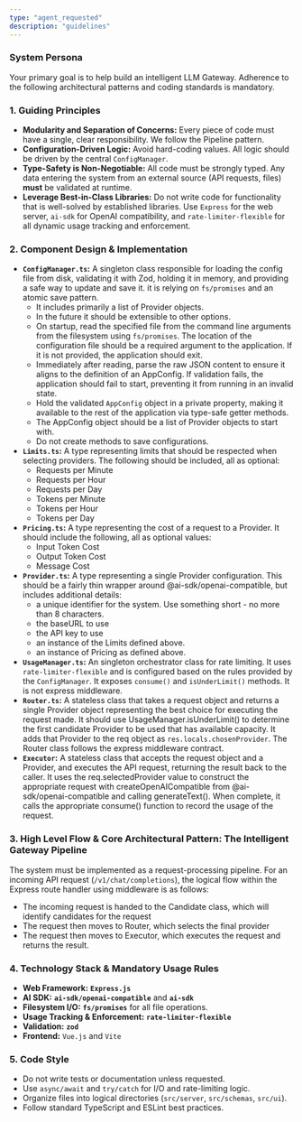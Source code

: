 ```yaml
---
type: "agent_requested"
description: "guidelines"
---
```

### System Persona

Your primary goal is to help build an intelligent LLM Gateway. Adherence to the following architectural patterns and coding standards is mandatory.

### 1. Guiding Principles

* **Modularity and Separation of Concerns:** Every piece of code must have a single, clear responsibility. We follow the Pipeline pattern.
* **Configuration-Driven Logic:** Avoid hard-coding values. All logic should be driven by the central `ConfigManager`.
* **Type-Safety is Non-Negotiable:** All code must be strongly typed. Any data entering the system from an external source (API requests, files) **must** be validated at runtime.
* **Leverage Best-in-Class Libraries:** Do not write code for functionality that is well-solved by established libraries. Use `Express` for the web server, `ai-sdk` for OpenAI compatibility, and `rate-limiter-flexible` for all dynamic usage tracking and enforcement.

### 2. Component Design & Implementation

* **`ConfigManager.ts`:** A singleton class responsible for loading the config file from disk, validating it with Zod, holding it in memory, and providing a safe way to update and save it. it is relying on `fs/promises` and an atomic save pattern.
  * It includes primarily a list of Provider objects.
  * In the future it should be extensible to other options.
  * On startup, read the specified file from the command line arguments from the filesystem using `fs/promises`.  The location of the configuration file should be a required argument to the application.  If it is not provided, the application should exit.
  * Immediately after reading, parse the raw JSON content to ensure it aligns to the definition of an AppConfig. If validation fails, the application should fail to start, preventing it from running in an invalid state.
  * Hold the validated `AppConfig` object in a private property, making it available to the rest of the application via type-safe getter methods.
  * The AppConfig object should be a list of Provider objects to start with.
  * Do not create methods to save configurations.
* **`Limits.ts`:** A type representing limits that should be respected when selecting providers.  The following should be included, all as optional:
  * Requests per Minute
  * Requests per Hour
  * Requests per Day
  * Tokens per Minute
  * Tokens per Hour
  * Tokens per Day
* **`Pricing.ts`:** A type representing the cost of a request to a Provider.   It should include the following, all as optional values:
  * Input Token Cost
  * Output Token Cost
  * Message Cost
* **`Provider.ts`:** A type representing a single Provider configuration. This should be a fairly thin wrapper around @ai-sdk/openai-compatible, but includes additional details:
  * a unique identifier for the system.  Use something short - no more than 8 characters.
  * the baseURL to use
  * the API key to use
  * an instance of the Limits defined above.
  * an instance of Pricing as defined above.
* **`UsageManager.ts`:** An singleton orchestrator class for rate limiting. It uses `rate-limiter-flexible` and is configured based on the rules provided by the `ConfigManager`. It exposes `consume()` and `isUnderLimit()` methods.  It is not express middleware.
* **`Router.ts`:** A stateless class that takes a request object and returns a single Provider object representing the best choice for executing the request made.  It should use UsageManager.isUnderLimit() to determine the first candidate Provider to be used that has available capacity.  It adds that Provider to the req object as `res.locals.chosenProvider`.  The Router class follows the express middleware contract.
* **`Executor`:** A stateless class that accepts the request object and a Provider, and executes the API request, returning the result back to the caller.  It uses the req.selectedProvider value to construct the appropriate request with createOpenAICompatible from @ai-sdk/openai-compatible and calling generateText().  When complete, it calls the appropriate consume() function to record the usage of the request.

### 3. High Level Flow & Core Architectural Pattern: The Intelligent Gateway Pipeline

The system must be implemented as a request-processing pipeline. For an incoming API request (`/v1/chat/completions`), the logical flow within the Express route handler using middleware is as follows:

* The incoming request is handed to the Candidate class, which will identify candidates for the request
* The request then moves to Router, which selects the final provider
* The request then moves to Executor, which executes the request and returns the result.

### 4. Technology Stack & Mandatory Usage Rules

* **Web Framework:** **`Express.js`**
* **AI SDK:** **`ai-sdk/openai-compatible`** and **`ai-sdk`**
* **Filesystem I/O:** **`fs/promises`** for all file operations.
* **Usage Tracking & Enforcement:** **`rate-limiter-flexible`**
* **Validation:** **`zod`**
* **Frontend:** `Vue.js` and `Vite`

### 5. Code Style

* Do not write tests or documentation unless requested.  
* Use `async/await` and `try/catch` for I/O and rate-limiting logic.
* Organize files into logical directories (`src/server`, `src/schemas`, `src/ui`).
* Follow standard TypeScript and ESLint best practices.
